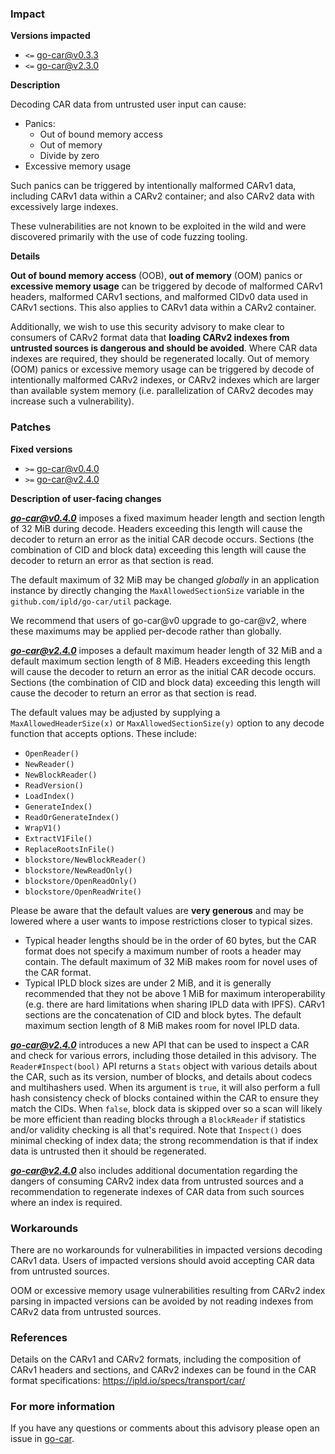 ### Impact

**Versions impacted**
  * `<=` go-car@v0.3.3
  * `<=` go-car@v2.3.0

**Description**

Decoding CAR data from untrusted user input can cause:

- Panics:
  - Out of bound memory access
  - Out of memory
  - Divide by zero
- Excessive memory usage

Such panics can be triggered by intentionally malformed CARv1 data, including CARv1 data within a CARv2 container; and also CARv2 data with excessively large indexes.

These vulnerabilities are not known to be exploited in the wild and were discovered primarily with the use of code fuzzing tooling.

**Details**

**Out of bound memory access** (OOB), **out of memory** (OOM) panics or **excessive memory usage** can be triggered by decode of malformed CARv1 headers, malformed CARv1 sections, and malformed CIDv0 data used in CARv1 sections. This also applies to CARv1 data within a CARv2 container.

Additionally, we wish to use this security advisory to make clear to consumers of CARv2 format data that **loading CARv2 indexes from untrusted sources is dangerous and should be avoided**. Where CAR data indexes are required, they should be regenerated locally. Out of memory (OOM) panics or excessive memory usage can be triggered by decode of intentionally malformed CARv2 indexes, or CARv2 indexes which are larger than available system memory (i.e. parallelization of CARv2 decodes may increase such a vulnerability).

### Patches

**Fixed versions**

* `>=` go-car@v0.4.0
* `>=` go-car@v2.4.0

**Description of user-facing changes**

***go-car@v0.4.0*** imposes a fixed maximum header length and section length of 32 MiB during decode. Headers exceeding this length will cause the decoder to return an error as the initial CAR decode occurs. Sections (the combination of CID and block data) exceeding this length will cause the decoder to return an error as that section is read.

The default maximum of 32 MiB may be changed _globally_ in an application instance by directly changing the `MaxAllowedSectionSize` variable in the `github.com/ipld/go-car/util` package.

We recommend that users of go-car@v0 upgrade to go-car@v2, where these maximums may be applied per-decode rather than globally.

***go-car@v2.4.0*** imposes a default maximum header length of 32 MiB and a default maximum section length of 8 MiB. Headers exceeding this length will cause the decoder to return an error as the initial CAR decode occurs. Sections (the combination of CID and block data) exceeding this length will cause the decoder to return an error as that section is read.

The default values may be adjusted by supplying a `MaxAllowedHeaderSize(x)` or `MaxAllowedSectionSize(y)` option to any decode function that accepts options. These include:

* `OpenReader()`
* `NewReader()`
* `NewBlockReader()`
* `ReadVersion()`
* `LoadIndex()`
* `GenerateIndex()`
* `ReadOrGenerateIndex()`
* `WrapV1()`
* `ExtractV1File()`
* `ReplaceRootsInFile()`
* `blockstore/NewBlockReader()`
* `blockstore/NewReadOnly()`
* `blockstore/OpenReadOnly()`
* `blockstore/OpenReadWrite()`

Please be aware that the default values are **very generous** and may be lowered where a user wants to impose restrictions closer to typical sizes.

* Typical header lengths should be in the order of 60 bytes, but the CAR format does not specify a maximum number of roots a header may contain. The default maximum of 32 MiB makes room for novel uses of the CAR format.
* Typical IPLD block sizes are under 2 MiB, and it is generally recommended that they not be above 1 MiB for maximum interoperability (e.g. there are hard limitations when sharing IPLD data with IPFS). CARv1 sections are the concatenation of CID and block bytes. The default maximum section length of 8 MiB makes room for novel IPLD data.

***go-car@v2.4.0*** introduces a new API that can be used to inspect a CAR and check for various errors, including those detailed in this advisory. The `Reader#Inspect(bool)` API returns a `Stats` object with various details about the CAR, such as its version, number of blocks, and details about codecs and multihashers used. When its argument is `true`, it will also perform a full hash consistency check of blocks contained within the CAR to ensure they match the CIDs. When `false`, block data is skipped over so a scan will likely be more efficient than reading blocks through a `BlockReader` if statistics and/or validity checking is all that's required. Note that `Inspect()` does minimal checking of index data; the strong recommendation is that if index data is untrusted then it should be regenerated.

***go-car@v2.4.0*** also includes additional documentation regarding the dangers of consuming CARv2 index data from untrusted sources and a recommendation to regenerate indexes of CAR data from such sources where an index is required.

### Workarounds

There are no workarounds for vulnerabilities in impacted versions decoding CARv1 data. Users of impacted versions should avoid accepting CAR data from untrusted sources.

OOM or excessive memory usage vulnerabilities resulting from CARv2 index parsing in impacted versions can be avoided by not reading indexes from CARv2 data from untrusted sources.

### References

Details on the CARv1 and CARv2 formats, including the composition of CARv1 headers and sections, and CARv2 indexes can be found in the CAR format specifications: https://ipld.io/specs/transport/car/

### For more information

If you have any questions or comments about this advisory please open an issue in [go-car](https://github.com/ipld/go-car).
